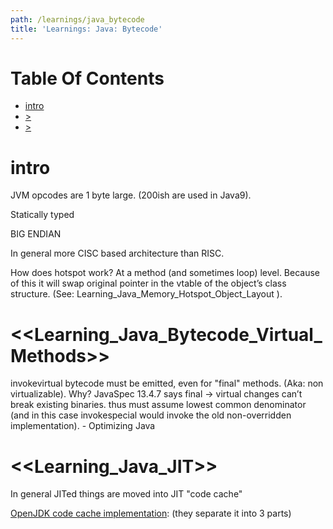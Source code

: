 ```yaml
---
path: /learnings/java_bytecode
title: 'Learnings: Java: Bytecode'
---
```

# Table Of Contents

<!-- toc -->

- [intro](#intro)
- [>](#)
- [>](#)

<!-- tocstop -->

# intro

JVM opcodes are 1 byte large. (200ish are used in Java9).

Statically typed

BIG ENDIAN

In general more CISC based architecture than RISC.

How does hotspot work? At a method (and sometimes loop) level. Because of this it will swap original pointer in the vtable of the object’s class structure. (See: Learning_Java_Memory_Hotspot_Object_Layout ).

# <<Learning_Java_Bytecode_Virtual_Methods>>

invokevirtual bytecode must be emitted, even for "final" methods. (Aka: non virtualizable). Why? JavaSpec 13.4.7 says final -> virtual changes can’t break existing binaries. thus must assume lowest common denominator (and in this case invokespecial would invoke the old non-overridden implementation). - Optimizing Java

# <<Learning_Java_JIT>>

In general JITed things are moved into JIT "code cache"

[OpenJDK code cache implementation](http://openjdk.java.net/jeps/197): (they separate it into 3 parts)
